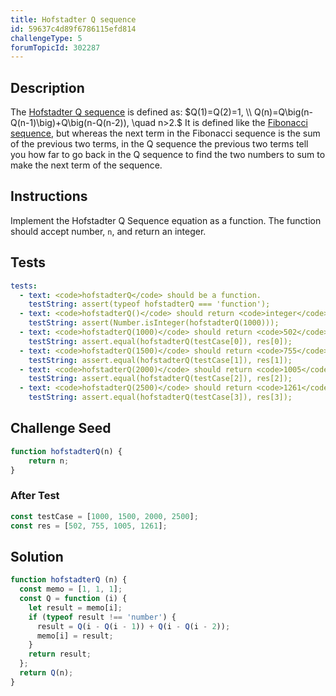 ```yaml
---
title: Hofstadter Q sequence
id: 59637c4d89f6786115efd814
challengeType: 5
forumTopicId: 302287
---
```


## Description
<section id='description'>
The <a href="https://en.wikipedia.org/wiki/Hofstadter_sequence#Hofstadter_Q_sequence" title="wp: Hofstadter_sequence#Hofstadter_Q_sequence" target="_blank">Hofstadter Q sequence</a> is defined as:
<span style="left-margin: 2em;">$Q(1)=Q(2)=1, \\ Q(n)=Q\big(n-Q(n-1)\big)+Q\big(n-Q(n-2)), \quad n>2.$</span>
It is defined like the <a href="https://rosettacode.org/wiki/Fibonacci sequence" title="Fibonacci sequence" target="_blank">Fibonacci sequence</a>, but whereas the next term in the Fibonacci sequence is the sum of the previous two terms, in the Q sequence the previous two terms tell you how far to go back in the Q sequence to find the two numbers to sum to make the next term of the sequence.
</section>

## Instructions
<section id='instructions'>
Implement the Hofstadter Q Sequence equation as a function. The function should accept number, <code>n</code>, and return an integer.
</section>

## Tests
<section id='tests'>

```yml
tests:
  - text: <code>hofstadterQ</code> should be a function.
    testString: assert(typeof hofstadterQ === 'function');
  - text: <code>hofstadterQ()</code> should return <code>integer</code>
    testString: assert(Number.isInteger(hofstadterQ(1000)));
  - text: <code>hofstadterQ(1000)</code> should return <code>502</code>
    testString: assert.equal(hofstadterQ(testCase[0]), res[0]);
  - text: <code>hofstadterQ(1500)</code> should return <code>755</code>
    testString: assert.equal(hofstadterQ(testCase[1]), res[1]);
  - text: <code>hofstadterQ(2000)</code> should return <code>1005</code>
    testString: assert.equal(hofstadterQ(testCase[2]), res[2]);
  - text: <code>hofstadterQ(2500)</code> should return <code>1261</code>
    testString: assert.equal(hofstadterQ(testCase[3]), res[3]);

```

</section>

## Challenge Seed
<section id='challengeSeed'>

<div id='js-seed'>

```js
function hofstadterQ(n) {
    return n;
}
```

</div>


### After Test
<div id='js-teardown'>

```js
const testCase = [1000, 1500, 2000, 2500];
const res = [502, 755, 1005, 1261];
```

</div>

</section>

## Solution
<section id='solution'>


```js
function hofstadterQ (n) {
  const memo = [1, 1, 1];
  const Q = function (i) {
    let result = memo[i];
    if (typeof result !== 'number') {
      result = Q(i - Q(i - 1)) + Q(i - Q(i - 2));
      memo[i] = result;
    }
    return result;
  };
  return Q(n);
}

```

</section>
